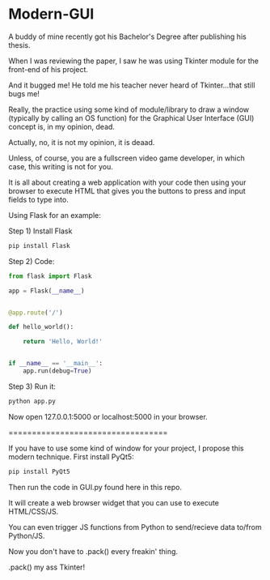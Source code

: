 # Modern-GUI

A buddy of mine recently got his Bachelor's Degree after publishing his thesis. 


When I was reviewing the paper, I saw he was using Tkinter module for the front-end of his project. 


And it bugged me! He told me his teacher never heard of Tkinter...that still bugs me!


Really, the practice using some kind of module/library to draw a window (typically by calling an OS function) for the Graphical User Interface (GUI) concept is, in my opinion, dead. 


Actually, no, it is not my opinion, it is deaad. 


Unless, of course, you are a fullscreen video game developer, in which case, this writing is not for you. 


It is all about creating a web application with your code then using your browser to execute HTML that gives you the buttons to press and input fields to type into.


Using Flask for an example:

Step 1) Install Flask

```bash
pip install Flask
```


Step 2) Code:

```python
from flask import Flask

app = Flask(__name__)


@app.route('/')

def hello_world():

    return 'Hello, World!'


if __name__ == '__main__':
    app.run(debug=True)
```


Step 3) Run it:

```bash
python app.py
```


Now open 127.0.0.1:5000 or localhost:5000 in your browser.


==================================


If you have to use some kind of window for your project, I propose this modern technique.
First install PyQt5:

```bash
pip install PyQt5
```

Then run the code in GUI.py found here in this repo.

It will create a web browser widget that you can use to execute HTML/CSS/JS.

You can even trigger JS functions from Python to send/recieve data to/from Python/JS.


Now you don't have to .pack() every freakin' thing.


.pack() my ass Tkinter!
